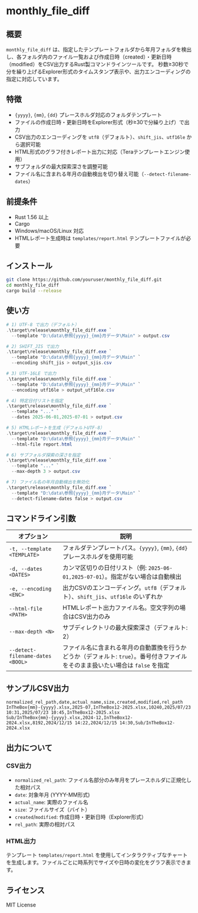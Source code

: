 # monthly\_file\_diff

## 概要

`monthly_file_diff` は、指定したテンプレートフォルダから年月フォルダを検出し、各フォルダ内のファイル一覧および作成日時（created）・更新日時（modified）をCSV出力するRust製コマンドラインツールです。
秒数≥30秒で分を繰り上げるExplorer形式のタイムスタンプ表示や、出力エンコーディングの指定に対応しています。

## 特徴

* `{yyyy}`, `{mm}`, `{dd}` プレースホルダ対応のフォルダテンプレート
* ファイルの作成日時・更新日時をExplorer形式（秒≥30で分繰り上げ）で出力
* CSV出力のエンコーディングを `utf8`（デフォルト）、`shift_jis`、`utf16le` から選択可能
* HTML形式のグラフ付きレポート出力に対応（Teraテンプレートエンジン使用）
* サブフォルダの最大探索深さを調整可能
* ファイル名に含まれる年月の自動検出を切り替え可能（`--detect-filename-dates`）

## 前提条件

* Rust 1.56 以上
* Cargo
* Windows/macOS/Linux 対応
* HTMLレポート生成時は `templates/report.html` テンプレートファイルが必要

## インストール

```bash
git clone https://github.com/youruser/monthly_file_diff.git
cd monthly_file_diff
cargo build --release
```

## 使い方

```powershell
# 1) UTF-8 で出力（デフォルト）
.\target\release\monthly_file_diff.exe `
  --template "D:\data\参照{yyyy}_{mm}月データ\Main" > output.csv

# 2) SHIFT_JIS で出力
.\target\release\monthly_file_diff.exe `
  --template "D:\data\参照{yyyy}_{mm}月データ\Main" `
  --encoding shift_jis > output_sjis.csv

# 3) UTF-16LE で出力
.\target\release\monthly_file_diff.exe `
  --template "D:\data\参照{yyyy}_{mm}月データ\Main" `
  --encoding utf16le > output_utf16le.csv

# 4) 特定日付リストを指定
.\target\release\monthly_file_diff.exe `
  --template "..." `
  --dates 2025-06-01,2025-07-01 > output.csv

# 5) HTMLレポートを生成（デフォルトUTF-8）
.\target\release\monthly_file_diff.exe `
  --template "D:\data\参照{yyyy}_{mm}月データ\Main" `
  --html-file report.html

# 6) サブフォルダ探索の深さを指定
.\target\release\monthly_file_diff.exe `
  --template "..." `
  --max-depth 3 > output.csv

# 7) ファイル名の年月自動検出を無効化
.\target\release\monthly_file_diff.exe `
  --template "D:\data\参照{yyyy}_{mm}月データ\Main" `
  --detect-filename-dates false > output.csv
```

## コマンドライン引数

| オプション                       | 説明                                                       |
| --------------------------- | -------------------------------------------------------- |
| `-t, --template <TEMPLATE>` | フォルダテンプレートパス。`{yyyy}`, `{mm}`, `{dd}` プレースホルダを使用可能       |
| `-d, --dates <DATES>`       | カンマ区切りの日付リスト（例: `2025-06-01,2025-07-01`）。指定がない場合は自動検出    |
| `-e, --encoding <ENC>`      | 出力CSVのエンコーディング。`utf8`（デフォルト）、`shift_jis`、`utf16le` のいずれか |
| `--html-file <PATH>`        | HTMLレポート出力ファイル名。空文字列の場合はCSV出力のみ                           |
| `--max-depth <N>`           | サブディレクトリの最大探索深さ（デフォルト: 2）                                |
| `--detect-filename-dates <BOOL>` | ファイル名に含まれる年月の自動置換を行うかどうか（デフォルト: `true`）。番号付きファイルをそのまま扱いたい場合は `false` を指定 |


## サンプルCSV出力

```csv
normalized_rel_path,date,actual_name,size,created,modified,rel_path
InTheBox{mm}-{yyyy}.xlsx,2025-07,InTheBox12-2025.xlsx,10240,2025/07/23 10:31,2025/07/23 10:45,InTheBox12-2025.xlsx
Sub/InTheBox{mm}-{yyyy}.xlsx,2024-12,InTheBox12-2024.xlsx,8192,2024/12/15 14:22,2024/12/15 14:30,Sub/InTheBox12-2024.xlsx
```

## 出力について

### CSV出力
- `normalized_rel_path`: ファイル名部分のみ年月をプレースホルダに正規化した相対パス
- `date`: 対象年月 (YYYY-MM形式)
- `actual_name`: 実際のファイル名
- `size`: ファイルサイズ（バイト）
- `created`/`modified`: 作成日時・更新日時（Explorer形式）
- `rel_path`: 実際の相対パス

### HTML出力
テンプレート `templates/report.html` を使用してインタラクティブなチャートを生成します。ファイルごとに時系列でサイズや日時の変化をグラフ表示できます。

## ライセンス

MIT License
